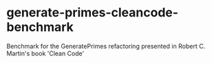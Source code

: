 generate-primes-cleancode-benchmark
===================================

Benchmark for the GeneratePrimes refactoring presented in Robert C. Martin's book 'Clean Code'
